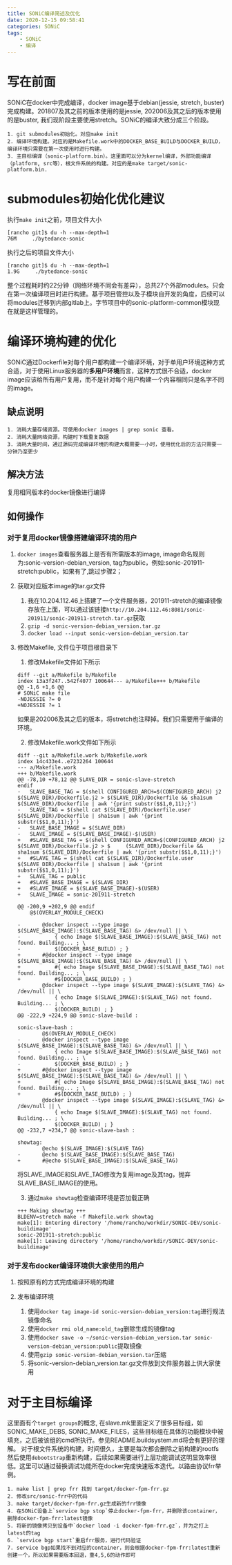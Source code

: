 ```yaml
---
title: SONiC编译简述及优化
date: 2020-12-15 09:58:41
categories: SONiC
tags: 
    - SONiC
    - 编译
---
```


# 写在前面
SONiC在docker中完成编译，docker image基于debian(jessie, stretch, buster)完成构建。201807及其之前的版本使用的是jessie, 202006及其之后的版本使用的是buster, 我们现阶段主要使用stretch。SONiC的编译大致分成三个阶段。
```
1. git submodules初始化。对应make init
2. 编译环境构建。对应的是Makefile.work中的DOCKER_BASE_BUILD与DOCKER_BUILD，编译环境只需要在第一次使用时进行构建。
3. 主目标编译（sonic-platform.bin）。这里面可以分为kernel编译，外部功能编译（platform, src等），根文件系统的构建。对应的是make target/sonic-platform.bin.
```

# submodules初始化优化建议
执行`make init`之前，项目文件大小
```
[rancho git]$ du -h --max-depth=1
76M     ./bytedance-sonic
```
执行之后的项目文件大小
```
[rancho git]$ du -h --max-depth=1
1.9G     ./bytedance-sonic
```
整个过程耗时约22分钟（网络环境不同会有差异），总共27个外部modules。只会在第一次编译项目时进行构建。基于项目管控以及子模块自开发的角度，后续可以将modules迁移到内部gitlab上。字节项目中的sonic-platform-common模块现在就是这样管理的。


# 编译环境构建的优化
SONiC通过Dockerfile对每个用户都构建一个编译环境，对于单用户环境这种方式合适，对于使用Linux服务器的**多用户环境**而言，这种方式很不合适，docker image应该给所有用户复用，而不是针对每个用户构建一个内容相同只是名字不同的image。

## 缺点说明

```
1. 消耗大量存储资源。可使用docker images | grep sonic 查看。
2. 消耗大量网络资源，构建时下载重复数据
3. 消耗大量时间，通过源码完成编译环境的构建大概需要一小时，使用优化后的方法只需要一分钟乃至更少
```

## 解决方法
复用相同版本的docker镜像进行编译

## 如何操作
### 对于复用docker镜像搭建编译环境的用户
1. `docker images`查看服务器上是否有所需版本的image, image命名规则为:sonic-version-debian_version, tag为public，例如:sonic-201911-stretch:public，如果有了,跳过步骤2；
2. 获取对应版本image的tar.gz文件
    1. 我在10.204.112.46上搭建了一个文件服务器，201911-stretch的编译镜像存放在上面，可以通过该链接`http://10.204.112.46:8081/sonic-201911/sonic-201911-stretch.tar.gz`获取
    2. `gzip -d sonic-version-debian_version.tar.gz`
    3. `docker load --input sonic-version-debian_version.tar`
3. 修改Makefile, 文件位于项目根目录下
    1. 修改Makefile文件如下所示
    ```
    diff --git a/Makefile b/Makefile
    index 13a3f247..542f4077 100644--- a/Makefile+++ b/Makefile
    @@ -1,6 +1,6 @@ 
    # SONiC make file 
    -NOJESSIE ?= 0
    +NOJESSIE ?= 1
    ```
    如果是202006及其之后的版本，将stretch也注释掉。我们只需要用于编译的环境。
    
    2. 修改Makefile.work文件如下所示
    ```
    diff --git a/Makefile.work b/Makefile.work
    index 14c433e4..e7232264 100644
    --- a/Makefile.work
    +++ b/Makefile.work
    @@ -78,10 +78,12 @@ SLAVE_DIR = sonic-slave-stretch
    endif
    -   SLAVE_BASE_TAG = $(shell CONFIGURED_ARCH=$(CONFIGURED_ARCH) j2 $(SLAVE_DIR)/Dockerfile.j2 > $(SLAVE_DIR)/Dockerfile && sha1sum $(SLAVE_DIR)/Dockerfile | awk '{print substr($$1,0,11);}')
    -   SLAVE_TAG = $(shell cat $(SLAVE_DIR)/Dockerfile.user $(SLAVE_DIR)/Dockerfile | sha1sum | awk '{print substr($$1,0,11);}')
    -   SLAVE_BASE_IMAGE = $(SLAVE_DIR)
    -   SLAVE_IMAGE = $(SLAVE_BASE_IMAGE)-$(USER)
    +   #SLAVE_BASE_TAG = $(shell CONFIGURED_ARCH=$(CONFIGURED_ARCH) j2 $(SLAVE_DIR)/Dockerfile.j2 > $     (SLAVE_DIR)/Dockerfile && sha1sum $(SLAVE_DIR)/Dockerfile | awk '{print substr($$1,0,11);}')
    +   #SLAVE_TAG = $(shell cat $(SLAVE_DIR)/Dockerfile.user $(SLAVE_DIR)/Dockerfile | sha1sum | awk '{print substr($$1,0,11);}')
    +   SLAVE_TAG = public
    +   #SLAVE_BASE_IMAGE = $(SLAVE_DIR)
    +   #SLAVE_IMAGE = $(SLAVE_BASE_IMAGE)-$(USER)
    +   SLAVE_IMAGE = sonic-201911-stretch
 
    @@ -200,9 +202,9 @@ endif
        @$(OVERLAY_MODULE_CHECK)
        
    -       @docker inspect --type image $(SLAVE_BASE_IMAGE):$(SLAVE_BASE_TAG) &> /dev/null || \
    -           { echo Image $(SLAVE_BASE_IMAGE):$(SLAVE_BASE_TAG) not found. Building... ; \
    -           $(DOCKER_BASE_BUILD) ; }
    +       #@docker inspect --type image $(SLAVE_BASE_IMAGE):$(SLAVE_BASE_TAG) &> /dev/null || \
    +           #{ echo Image $(SLAVE_BASE_IMAGE):$(SLAVE_BASE_TAG) not found. Building... ; \
    +           #$(DOCKER_BASE_BUILD) ; }
            @docker inspect --type image $(SLAVE_IMAGE):$(SLAVE_TAG) &> /dev/null || \
                { echo Image $(SLAVE_IMAGE):$(SLAVE_TAG) not found. Building... ; \
                $(DOCKER_BUILD) ; }
    @@ -222,9 +224,9 @@ sonic-slave-build :
 
    sonic-slave-bash :
            @$(OVERLAY_MODULE_CHECK)
    -       @docker inspect --type image $(SLAVE_BASE_IMAGE):$(SLAVE_BASE_TAG) &> /dev/null || \
    -           { echo Image $(SLAVE_BASE_IMAGE):$(SLAVE_BASE_TAG) not found. Building... ; \
    -           $(DOCKER_BASE_BUILD) ; }
    +       #@docker inspect --type image $(SLAVE_BASE_IMAGE):$(SLAVE_BASE_TAG) &> /dev/null || \
    +           #{ echo Image $(SLAVE_BASE_IMAGE):$(SLAVE_BASE_TAG) not found. Building... ; \
    +           #$(DOCKER_BASE_BUILD) ; }
            @docker inspect --type image $(SLAVE_IMAGE):$(SLAVE_TAG) &> /dev/null || \
                { echo Image $(SLAVE_IMAGE):$(SLAVE_TAG) not found. Building... ; \
                $(DOCKER_BUILD) ; }
    @@ -232,7 +234,7 @@ sonic-slave-bash :
 
    showtag:
            @echo $(SLAVE_IMAGE):$(SLAVE_TAG)
    -       @echo $(SLAVE_BASE_IMAGE):$(SLAVE_BASE_TAG)
    +       #@echo $(SLAVE_BASE_IMAGE):$(SLAVE_BASE_TAG)

    ```
    将SLAVE_IMAGE和SLAVE_TAG修改为复用image及其tag，抛弃SLAVE_BASE_IMAGE的使用。

    3. 通过`make showtag`检查编译环境是否加载正确
    ```
    +++ Making showtag +++
    BLDENV=stretch make -f Makefile.work showtag
    make[1]: Entering directory '/home/rancho/workdir/SONIC-DEV/sonic-buildimage'
    sonic-201911-stretch:public
    make[1]: Leaving directory '/home/rancho/workdir/SONIC-DEV/sonic-buildimage'
    ```

### 对于发布docker编译环境供大家使用的用户
1. 按照原有的方式完成编译环境的构建

2. 发布编译环境
    1. 使用`docker tag image-id sonic-version-debian_version:tag`进行规法镜像命名
    2. 使用`docker rmi old_name:old_tag`删除生成的镜像tag
    3. 使用`docker save -o ~/sonic-version-debian_version.tar sonic-version-debian_version:public`提取镜像
    4. 使用`gzip sonic-version-debian_version.tar`压缩
    5. 将sonic-version-debian_version.tar.gz文件放到文件服务器上供大家使用

# 对于主目标编译
这里面有个`target groups`的概念, 在slave.mk里面定义了很多目标组，如SONIC_MAKE_DEBS, SONIC_MAKE_FILES，这些目标组在具体的功能模块中被填充，之后被该组的cmd所执行。参见README.buildsystem.md将会有更好的理解。
对于根文件系统的构建，时间很久，主要是每次都会删除之前构建的rootfs然后使用`debootstrap`重新构建，后续如果需要进行上层功能调试这明显效率很低。这里可以通过替换调试功能所在docker完成快速版本迭代。以路由协议frr举例。

    1. make list | grep frr 找到 target/docker-fpm-frr.gz
    2. 修改src/sonic-frr中的代码
    3. make target/docker-fpm-frr.gz生成新的frr镜像
    4. 在SONiC设备上`service bgp stop`停止docker-fpm-frr，并删除该container，删除docker-fpm-frr:latest镜像
    5. 将新的镜像拷贝到设备中`docker load -i docker-fpm-frr.gz`，并为之打上latest的tag
    6. `service bgp start`重启frr服务，进行代码验证
    7. service bgp如果找不到对应的container，则会根据docker-fpm-frr:latest重新创建一个，所以如果需要版本回退，重4,5,6的动作即可
